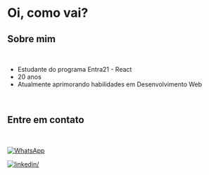 # Oi, como vai?
	
## **Sobre mim**

<br>

- Estudante do programa Entra21 - React
- 20 anos
- Atualmente aprimorando habilidades em Desenvolvimento Web

<br>

## **Entre em contato**
<br>

[![WhatsApp](https://img.shields.io/badge/(47)99152_4918-WhatsApp-25D366?style=for-the-badge&logo=whatsapp&logoColor=white)](https://wa.me/5547991524918) 

<a href="https://www.linkedin.com/in/evandro-reichert-900708168/" target="_blank">
<img src="https://img.shields.io/badge/linkedin%20-%252300acee.svg?color=405DE6&style=for-the-badge&logo=linkedin&logoColor=white" alt=linkedin/>
</a>

